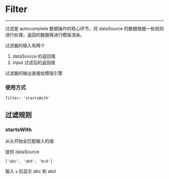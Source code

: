 # Filter

----

过滤是 autocomplete 数据操作的核心环节，将 dataSource 的数据根据一些规则进行处理，返回的数据再进行模版渲染。

过滤器的输入有两个

1. dataSource 的返回值
2. input 过滤后的返回值

过滤器的输出直接给模版引擎

### 使用方式

```
filter: 'startsWith'
```

## 过滤规则

### startsWith

从头开始全匹配输入的值

提供 dataSource

```
['abc', 'abd', 'bcd']
```

输入 `a` 后显示 abc 和 abd